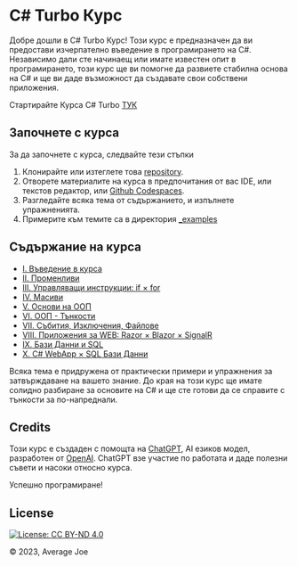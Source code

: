 # C# Turbo Курс

Добре дошли в C# Turbo Курс! Този курс е предназначен да ви предостави изчерпателно въведение в програмирането на C#. Независимо дали сте начинаещ или имате известен опит в програмирането, този курс ще ви помогне да развиете стабилна основа на C# и ще ви даде възможност да създавате свои собствени приложения.

Стартирайте Курса C# Turbo [ТУК](https://avrgejoe.github.io/csharp/bg)

## Започнете с курса

За да започнете с курса, следвайте тези стъпки

1. Клонирайте или изтеглете това [repository](https://github.com/avrgeJoe/csharp/archive/refs/heads/master.zip).
2. Отворете материалите на курса в предпочитания от вас IDE, или текстов редактор, или [Github Codespaces](https://github.com/codespaces).
3. Разгледайте всяка тема от съдържанието, и изпълнете упражненията.
4. Примерите към темите са в директория [_examples](https://github.com/avrgeJoe/csharp/tree/master/_examples)

## Съдържание на курса

- [I. Въведение в курса](https://avrgejoe.github.io/csharp/bg/#I)
- [II. Променливи](https://avrgejoe.github.io/csharp/bg/#II)
- [III. Управляващи инструкции: if × for](https://avrgejoe.github.io/csharp/bg/#III)
- [IV. Масиви](https://avrgejoe.github.io/csharp/bg/#IV)
- [V. Основи на ООП](https://avrgejoe.github.io/csharp/bg/#V)
- [VI. ООП - Тънкости](https://avrgejoe.github.io/csharp/bg/#VI)
- [VII. Събития, Изключения, Файлове](https://avrgejoe.github.io/csharp/bg/#VII)
- [VIII. Приложения за WEB: Razor × Blazor × SignalR](https://avrgejoe.github.io/csharp/bg/#VIII)
- [IX. Бази Данни и SQL](https://avrgejoe.github.io/csharp/bg/#IX)
- [X. C# WebApp × SQL Бази Данни](https://avrgejoe.github.io/csharp/bg/#X)

Всяка тема е придружена от практически примери и упражнения за затвърждаване на вашето знание. До края на този курс ще имате солидно разбиране за основите на C# и ще сте готови да се справите с тънкости за по-напреднали.

## Credits

Този курс е създаден с помощта на [ChatGPT](https://chat.openai.com/), AI езиков модел, разработен от [OpenAI](https://openai.com/). ChatGPT взе участие по работата и даде полезни съвети и насоки относно курса.

Успешно програмиране!

## License

[![License: CC BY-ND 4.0](https://img.shields.io/badge/License-CC%20BY--ND-lightgrey.svg)](https://creativecommons.org/licenses/by-nd/4.0/)

© 2023, Average Joe